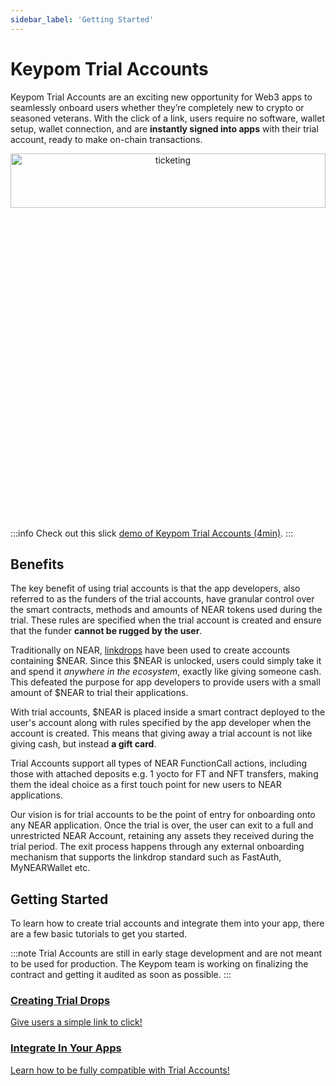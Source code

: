 ```yaml
---
sidebar_label: 'Getting Started'
---
```

# Keypom Trial Accounts

Keypom Trial Accounts are an exciting new opportunity for Web3 apps to seamlessly onboard users whether they’re completely new to crypto or seasoned veterans. With the click of a link, users require no software, wallet setup, wallet connection, and are **instantly signed into apps** with their trial account, ready to make on-chain transactions.


<p align="center">
  <img src={require("/static/img/docs/trial-accounts/trial-landing-page.png").default} width="100%" height="15%" alt="ticketing"/>
</p>

:::info
Check out this slick [demo of Keypom Trial Accounts (4min)](https://www.youtube.com/watch?v=rQf_wlA5eEw).
:::

## Benefits

The key benefit of using trial accounts is that the app developers, also referred to as the funders of the trial accounts, have granular control over the smart contracts, methods and amounts of NEAR tokens used during the trial. These rules are specified when the trial account is created and ensure that the funder **cannot be rugged by the user**.

Traditionally on NEAR, [linkdrops](Concepts/Linkdrops%20and%20Access%20Keys/LinkdropBasics.md) have been used to create accounts containing $NEAR. Since this $NEAR is unlocked, users could simply take it and spend it *anywhere in the ecosystem*, exactly like giving someone cash. This defeated the purpose for app developers to provide users with a small amount of $NEAR to trial their applications.

With trial accounts, $NEAR is placed inside a smart contract deployed to the user's account along with rules specified by the app developer when the account is created. This means that giving away a trial account is not like giving cash, but instead **a gift card**.

Trial Accounts support all types of NEAR FunctionCall actions, including those with attached deposits e.g. 1 yocto for FT and NFT transfers, making them the ideal choice as a first touch point for new users to NEAR applications.

Our vision is for trial accounts to be the point of entry for onboarding onto any NEAR application. Once the trial is over, the user can exit to a full and unrestricted NEAR Account, retaining any assets they received during the trial period. The exit process happens through any external onboarding mechanism that supports the linkdrop standard such as FastAuth, MyNEARWallet etc.

## Getting Started

To learn how to create trial accounts and integrate them into your app, there are a few basic tutorials to get you started.

:::note
Trial Accounts are still in early stage development and are not meant to be used for production. The Keypom team is working on finalizing the contract and getting it audited as soon as possible.
:::

<div class="container">
  <div class="row">
    <div class="col">
      <a href="TrialAccounts/Creation/getting-started">
        <div class="card h-100 card-body">
          <div class="card__body">
            <h3 class="small-bottom-padding">Creating Trial Drops</h3>
            <p class="neutraltext">Give users a simple link to click!</p>
          </div>
        </div>
      </a>
    </div>
    <div class="col">
      <a href="TrialAccounts/Creation/integration">
        <div class="card h-100 card-body">
          <div class="card__body">
            <h3 class="small-bottom-padding">Integrate In Your Apps</h3>
              <p class="neutraltext">Learn how to be fully compatible with Trial Accounts!</p>
          </div>
        </div>
      </a>
    </div>
  </div>
</div>
<br></br>